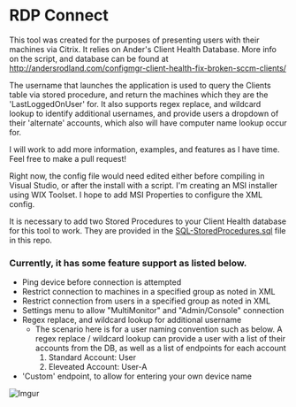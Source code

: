 # RDP Connect

This tool was created for the purposes of presenting users with their machines via Citrix. It relies on Ander's Client Health Database. More info on the script, and database can be found at http://andersrodland.com/configmgr-client-health-fix-broken-sccm-clients/

The username that launches the application is used to query the Clients table via stored procedure, and return the machines which they are the 'LastLoggedOnUser' for. It also supports regex replace, and wildcard lookup to identify additional usernames, and provide users a dropdown of their 'alternate' accounts, which also will have computer name lookup occur for. 

I will work to add more information, examples, and features as I have time. Feel free to make a pull request!

Right now, the config file would need edited either before compiling in Visual Studio, or after the install with a script. I'm creating an MSI installer using WIX Toolset. I hope to add MSI Properties to configure the XML config. 

It is necessary to add two Stored Procedures to your Client Health database for this tool to work. They are provided in the [SQL-StoredProcedures.sql](https://github.com/CodyMathis123/RDP-Connect/blob/master/SQL-StoredProcedures.sql) file in this repo. 

### Currently, it has some feature support as listed below.
* Ping device before connection is attempted
* Restrict connection to machines in a specified group as noted in XML
* Restrict connection from users in a specified group as noted in XML
* Settings menu to allow "MultiMonitor" and "Admin/Console" connection
* Regex replace, and wildcard lookup for additional username
    - The scenario here is for a user naming convention such as below. A regex replace / wildcard lookup can provide a user with a list of their accounts from the DB, as well as a list of endpoints for each account
         1. Standard Account: User
         2. Eleveated Account: User-A
* 'Custom' endpoint, to allow for entering your own device name

![Imgur](https://i.imgur.com/wYdpJw1.png)
